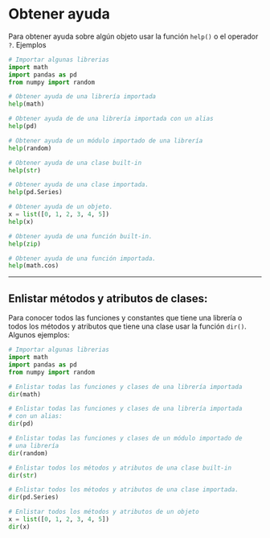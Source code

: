 # Obtener ayuda

Para obtener ayuda sobre algún objeto usar la función `help()` o el operador `?`. Ejemplos
```python
# Importar algunas librerias
import math
import pandas as pd
from numpy import random

# Obtener ayuda de una librería importada
help(math)

# Obtener ayuda de de una librería importada con un alias
help(pd)

# Obtener ayuda de un módulo importado de una librería
help(random)

# Obtener ayuda de una clase built-in
help(str)

# Obtener ayuda de una clase importada.
help(pd.Series)

# Obtener ayuda de un objeto.
x = list([0, 1, 2, 3, 4, 5])
help(x)

# Obtener ayuda de una función built-in.
help(zip)

# Obtener ayuda de una función importada.
help(math.cos)
```

---
## Enlistar métodos y atributos de clases:

Para conocer todos las funciones y constantes que tiene una librería o todos los métodos y atributos que tiene una clase usar la función `dir()`. Algunos ejemplos:

```python
# Importar algunas librerias
import math
import pandas as pd
from numpy import random

# Enlistar todas las funciones y clases de una librería importada
dir(math)

# Enlistar todas las funciones y clases de una librería importada 
# con un alias:
dir(pd)

# Enlistar todas las funciones y clases de un módulo importado de 
# una librería
dir(random)

# Enlistar todos los métodos y atributos de una clase built-in
dir(str)

# Enlistar todos los métodos y atributos de una clase importada.
dir(pd.Series)

# Enlistar todos los métodos y atributos de un objeto
x = list([0, 1, 2, 3, 4, 5])
dir(x)
```
